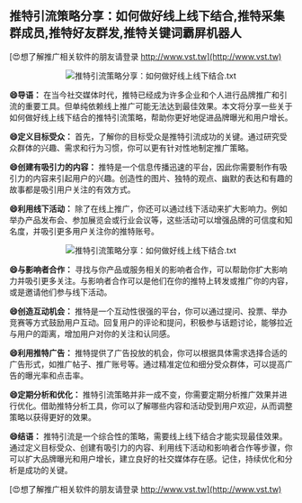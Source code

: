 ## **推特引流策略分享：如何做好线上线下结合,推特采集群成员,推特好友群发,推特关键词霸屏机器人**

[😍想了解推广相关软件的朋友请登录 http://www.vst.tw](http://www.vst.tw)

 <center><img src="https://vst.tw/MP4/tuiguang/png/0.png" alt="推特引流策略分享：如何做好线上线下结合.txt"></center>

**😄导语：**
在当今社交媒体时代，推特已经成为许多企业和个人进行品牌推广和引流的重要工具。但单纯依赖线上推广可能无法达到最佳效果。本文将分享一些关于如何做好线上线下结合的推特引流策略，帮助你更好地促进品牌曝光和用户增长。

**😄定义目标受众：**
首先，了解你的目标受众是推特引流成功的关键。通过研究受众群体的兴趣、需求和行为习惯，你可以更有针对性地制定推广策略。

**😄创建有吸引力的内容：**
推特是一个信息传播迅速的平台，因此你需要制作有吸引力的内容来引起用户的兴趣。创造性的图片、独特的观点、幽默的表达和有趣的故事都是吸引用户关注的有效方式。

**😄利用线下活动：**
除了在线上推广，你还可以通过线下活动来扩大影响力。例如举办产品发布会、参加展览会或行业会议等，这些活动可以增强品牌的可信度和知名度，并吸引更多用户关注你的推特账号。

 <center><img src="https://vst.tw/MP4/tuiguang/png/1.png" alt="推特引流策略分享：如何做好线上线下结合.txt"></center>

**😄与影响者合作：**
寻找与你产品或服务相关的影响者合作，可以帮助你扩大影响力并吸引更多关注。与影响者合作可以是他们在你的推特上转发或推广你的内容，或是邀请他们参与线下活动。

**😄创造互动机会：**
推特是一个互动性很强的平台，你可以通过提问、投票、举办竞赛等方式鼓励用户互动。回复用户的评论和提问，积极参与话题讨论，能够拉近与用户的距离，增加用户对你的关注和认同感。

**😄利用推特广告：**
推特提供了广告投放的机会，你可以根据具体需求选择合适的广告形式，如推广帖子、推广账号等。通过精准定位和细分受众群体，可以提高广告的曝光率和点击率。

**😄定期分析和优化：**
推特引流策略并非一成不变，你需要定期分析推广效果并进行优化。借助推特分析工具，你可以了解哪些内容和活动受到用户欢迎，从而调整策略以获得更好的效果。

**😄结语：**
推特引流是一个综合性的策略，需要线上线下结合才能实现最佳效果。通过定义目标受众、创建有吸引力的内容、利用线下活动和影响者合作等步骤，你可以扩大品牌曝光和用户增长，建立良好的社交媒体存在感。记住，持续优化和分析是成功的关键。

[😍想了解推广相关软件的朋友请登录 http://www.vst.tw](http://www.vst.tw)



